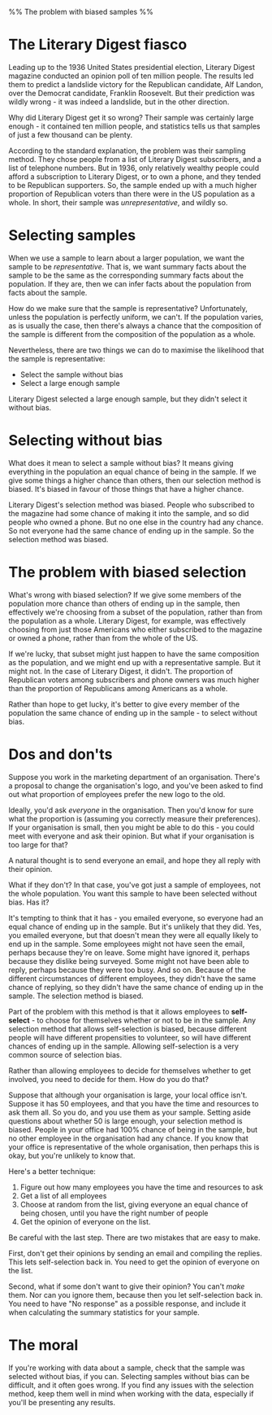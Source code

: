 %% The problem with biased samples %%

# The Literary Digest fiasco

Leading up to the 1936 United States presidential election, Literary Digest magazine conducted an opinion poll of ten million people. The results led them to predict a landslide victory for the Republican candidate, Alf Landon, over the Democrat candidate, Franklin Roosevelt. But their prediction was wildly wrong - it was indeed a landslide, but in the other direction.

Why did Literary Digest get it so wrong? Their sample was certainly large enough - it contained ten million people, and statistics tells us that samples of just a few thousand can be plenty.

According to the standard explanation, the problem was their sampling method. They chose people from a list of Literary Digest subscribers, and a list of telephone numbers. But in 1936, only relatively wealthy people could afford a subscription to Literary Digest, or to own a phone, and they tended to be Republican supporters. So, the sample ended up with a much higher proportion of Republican voters than there were in the US population as a whole. In short, their sample was *unrepresentative*, and wildly so.

# Selecting samples

When we use a sample to learn about a larger population, we want the sample to be *representative*. That is, we want summary facts about the sample to be the same as the corresponding summary facts about the population. If they are, then we can infer facts about the population from facts about the sample.

How do we make sure that the sample is representative? Unfortunately, unless the population is perfectly uniform, we can't. If the population varies, as is usually the case, then there's always a chance that the composition of the sample is different from the composition of the population as a whole.

Nevertheless, there are two things we can do to maximise the likelihood that the sample is representative:

- Select the sample without bias
- Select a large enough sample

Literary Digest selected a large enough sample, but they didn't select it without bias.

# Selecting without bias

What does it mean to select a sample without bias? It means giving everything in the population an equal chance of being in the sample. If we give some things a higher chance than others, then our selection method is biased. It's biased in favour of those things that have a higher chance.

Literary Digest's selection method was biased. People who subscribed to the magazine had some chance of making it into the sample, and so did people who owned a phone. But no one else in the country had any chance. So not everyone had the same chance of ending up in the sample. So the selection method was biased.

# The problem with biased selection

What's wrong with biased selection? If we give some members of the population more chance than others of ending up in the sample, then effectively we're choosing from a subset of the population, rather than from the population as a whole. Literary Digest, for example, was effectively choosing from just those Americans who either subscribed to the magazine or owned a phone, rather than from the whole of the US.

If we're lucky, that subset might just happen to have the same composition as the population, and we might end up with a representative sample. But it might not. In the case of Literary Digest, it didn't. The proportion of Republican voters among subscribers and phone owners was much higher than the proportion of Republicans among Americans as a whole.

Rather than hope to get lucky, it's better to give every member of the population the same chance of ending up in the sample - to select without bias.

# Dos and don'ts

Suppose you work in the marketing department of an organisation. There's a proposal to change the organisation's logo, and you've been asked to find out what proportion of employees prefer the new logo to the old. 

Ideally, you'd ask *everyone* in the organisation. Then you'd know for sure what the proportion is (assuming you correctly measure their preferences). If your organisation is small, then you might be able to do this - you could meet with everyone and ask their opinion. But what if your organisation is too large for that?

A natural thought is to send everyone an email, and hope they all reply with their opinion.

What if they don't? In that case, you've got just a sample of employees, not the whole population. You want this sample to have been selected without bias. Has it?

It's tempting to think that it has - you emailed everyone, so everyone had an equal chance of ending up in the sample. But it's unlikely that they did. Yes, you emailed everyone, but that doesn't mean they were all equally likely to end up in the sample. Some employees might not have seen the email, perhaps because they're on leave. Some might have ignored it, perhaps because they dislike being surveyed. Some might not have been able to reply, perhaps because they were too busy. And so on. Because of the different circumstances of different employees, they didn't have the same chance of replying, so they didn't have the same chance of ending up in the sample. The selection method is biased.

Part of the problem with this method is that it allows employees to **self-select** - to choose for themselves whether or not to be in the sample. Any selection method that allows self-selection is biased, because different people will have different propensities to volunteer, so will have different chances of ending up in the sample. Allowing self-selection is a very common source of selection bias.

Rather than allowing employees to decide for themselves whether to get involved, you need to decide for them. How do you do that?

Suppose that although your organisation is large, your local office isn't. Suppose it has 50 employees, and that you have the time and resources to ask them all. So you do, and you use them as your sample. Setting aside questions about whether 50 is large enough, your selection method is biased. People in your office had 100% chance of being in the sample, but no other employee in the organisation had any chance. If you know that your office is representative of the whole organisation, then perhaps this is okay, but you're unlikely to know that.

Here's a better technique:

1. Figure out how many employees you have the time and resources to ask
2. Get a list of all employees
3. Choose at random from the list, giving everyone an equal chance of being chosen, until you have the right number of people
4. Get the opinion of everyone on the list.

Be careful with the last step. There are two mistakes that are easy to make.

First, don't get their opinions by sending an email and compiling the replies. This lets self-selection back in. You need to get the opinion of everyone on the list.

Second, what if some don't want to give their opinion? You can't *make* them. Nor can you ignore them, because then you let self-selection back in. You need to have "No response" as a possible response, and include it when calculating the summary statistics for your sample.

# The moral

If you're working with data about a sample, check that the sample was selected without bias, if you can. Selecting samples without bias can be difficult, and it often goes wrong. If you find any issues with the selection method, keep them well in mind when working with the data, especially if you'll be presenting any results.